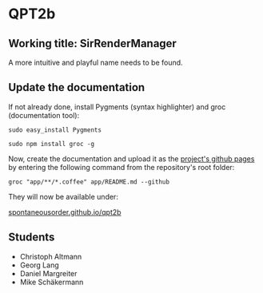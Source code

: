 # QPT2b


## Working title: SirRenderManager

A more intuitive and playful name needs to be found.


## Update the documentation

If not already done, install Pygments (syntax highlighter) and groc (documentation tool):

`sudo easy_install Pygments`

`sudo npm install groc -g`

Now, create the documentation and upload it as the [project's github pages](http://spontaneousorder.github.io/qpt2b) by entering the following command from the repository's root folder:

`groc "app/**/*.coffee" app/README.md --github`

They will now be available under:

[spontaneousorder.github.io/qpt2b](http://spontaneousorder.github.io/qpt2b)


## Students

* Christoph Altmann
* Georg Lang
* Daniel Margreiter
* Mike Schäkermann